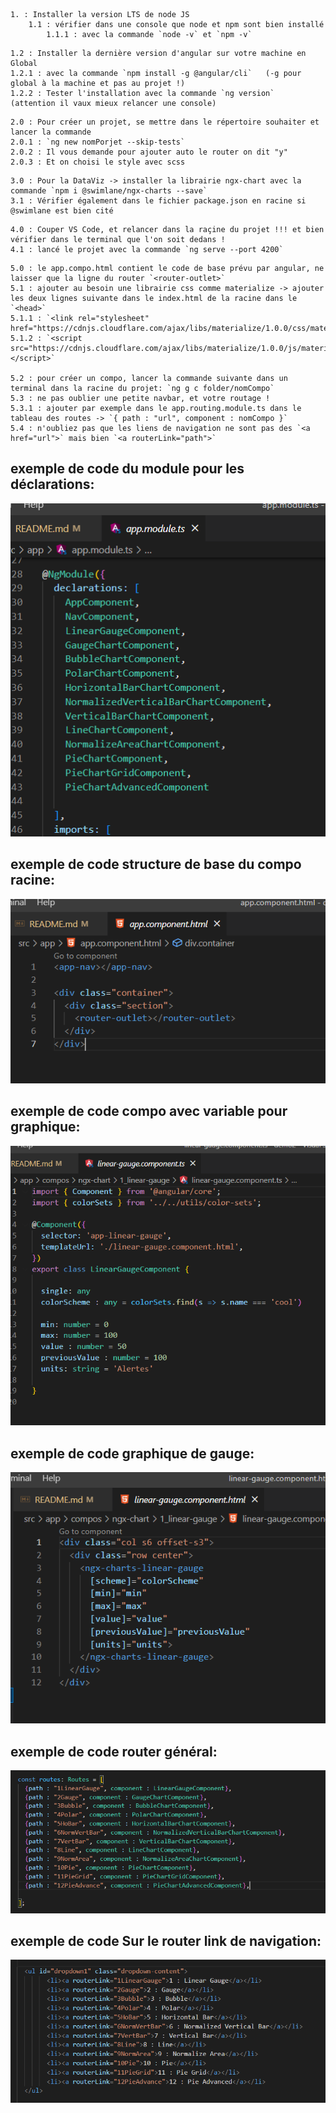 ```
1. : Installer la version LTS de node JS
    1.1 : vérifier dans une console que node et npm sont bien installé
        1.1.1 : avec la commande `node -v` et `npm -v`
```


```
1.2 : Installer la dernière version d'angular sur votre machine en Global
1.2.1 : avec la commande `npm install -g @angular/cli`   (-g pour global à la machine et pas au projet !)
1.2.2 : Tester l'installation avec la commande `ng version`    (attention il vaux mieux relancer une console)
```


```
2.0 : Pour créer un projet, se mettre dans le répertoire souhaiter et lancer la commande
2.0.1 : `ng new nomPorjet --skip-tests`
2.0.2 : Il vous demande pour ajouter auto le router on dit "y"
2.0.3 : Et on choisi le style avec scss
```


```
3.0 : Pour la DataViz -> installer la librairie ngx-chart avec la commande `npm i @swimlane/ngx-charts --save`
3.1 : Vérifier également dans le fichier package.json en racine si @swimlane est bien cité
```


```
4.0 : Couper VS Code, et relancer dans la raçine du projet !!! et bien vérifier dans le terminal que l'on soit dedans !
4.1 : lancé le projet avec la commande `ng serve --port 4200`
```


```
5.0 : le app.compo.html contient le code de base prévu par angular, ne laisser que la ligne du router `<router-outlet>`
5.1 : ajouter au besoin une librairie css comme materialize -> ajouter les deux lignes suivante dans le index.html de la racine dans le `<head>`
5.1.1 : `<link rel="stylesheet" href="https://cdnjs.cloudflare.com/ajax/libs/materialize/1.0.0/css/materialize.min.css">`
5.1.2 : `<script src="https://cdnjs.cloudflare.com/ajax/libs/materialize/1.0.0/js/materialize.min.js"></script>`

5.2 : pour créer un compo, lancer la commande suivante dans un terminal dans la racine du projet: `ng g c folder/nomCompo`
5.3 : ne pas oublier une petite navbar, et votre routage ! 
5.3.1 : ajouter par exemple dans le app.routing.module.ts dans le tableau des routes -> `{ path : "url", component : nomCompo }`
5.4 : n'oubliez pas que les liens de navigation ne sont pas des `<a href="url">` mais bien `<a routerLink="path">`
```


## exemple de code du module pour les déclarations:

![This is an image](./src/assets/app.module.PNG)

## exemple de code structure de base du compo racine:

![This is an image](./src/assets/app.compo.PNG)

## exemple de code compo avec variable pour graphique:

![This is an image](./src/assets/compo.PNG)

## exemple de code graphique de gauge:

![This is an image](./src/assets/gauge.PNG)

## exemple de code router général:

![This is an image](./src/assets/router.PNG)

## exemple de code Sur le router link de navigation:

![This is an image](./src/assets/routerlink.PNG)

